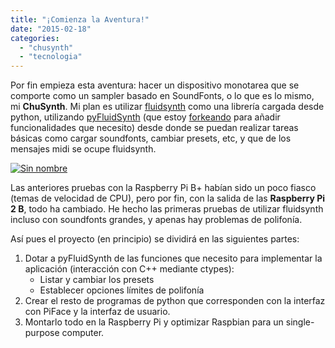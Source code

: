 ```yaml
---
title: "¡Comienza la Aventura!"
date: "2015-02-18"
categories: 
  - "chusynth"
  - "tecnologia"
---
```


Por fin empieza esta aventura: hacer un dispositivo monotarea que se comporte como un sampler basado en SoundFonts, o lo que es lo mismo, mi **ChuSynth**. Mi plan es utilizar [fluidsynth](http://www.fluidsynth.org) como una librería cargada desde python, utilizando [pyFluidSynth](https://github.com/nwhitehead/pyfluidsynth) (que estoy [forkeando](https://github.com/pakitochus/pyfluidsynth) para añadir funcionalidades que necesito) desde donde se puedan realizar tareas básicas como cargar soundfonts, cambiar presets, etc, y que de los mensajes midi se ocupe fluidsynth.

[![Sin nombre](https://fjesusmartinez.files.wordpress.com/2015/02/sin-nombre.png?w=300)](https://fjesusmartinez.files.wordpress.com/2015/02/sin-nombre.png)

Las anteriores pruebas con la Raspberry Pi B+ habían sido un poco fiasco (temas de velocidad de CPU), pero por fin, con la salida de las **Raspberry Pi 2 B**, todo ha cambiado. He hecho las primeras pruebas de utilizar fluidsynth incluso con soundfonts grandes, y apenas hay problemas de polifonía.

Así pues el proyecto (en principio) se dividirá en las siguientes partes:

1. Dotar a pyFluidSynth de las funciones que necesito para implementar la aplicación (interacción con C++ mediante ctypes):
    - Listar y cambiar los presets
    - Establecer opciones límites de polifonía
2. Crear el resto de programas de python que corresponden con la interfaz con PiFace y la interfaz de usuario.
3. Montarlo todo en la Raspberry Pi y optimizar Raspbian para un single-purpose computer.
